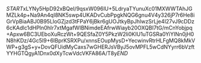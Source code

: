 $START$xLYNy5HpD92xBQeI/9qsxW096lU+5LdryaTYunuXc01MXWWTAhJGMZLk4p+Na9An4qI8NK5swp4UKADvCubPpgkNQG6gnu4V4y326jP7r6He8iGrVpBiaABJ0B95LloGZjzd3tFPaY6jBkr6gUOJtkyBpJhlwzSrLje4I27vJ9cDDz6cKAdlc1dHPln0hIr7xtMgafWIBNimdeEAfrwWiayb20OXQBI7tG/mCnYobjpq+Apxw6BC3UEboXuRczWt+9QESfaZ0Y5PkzW2li0KIU1uTGSRa0YiYINn0jH0N8hKDz/4Gc5l9+6IBprKSRXPu/xnnsEOupMysD+YecwinvRtrHLFgMQ8kMkVWP+g3gS+y+DovQFUidMyCaxs7wGHERJsVByJ5ovMPFL5wCdNYyrr6bVzftYYHGTQgyA1Dnx0dXyTcwVdcVKFA86A/T8y$END$